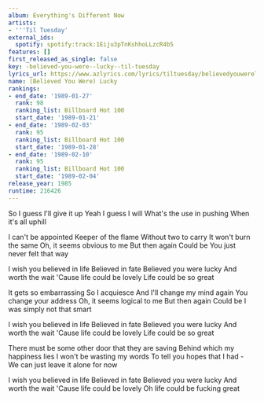 ```yaml
---
album: Everything's Different Now
artists:
- '''Til Tuesday'
external_ids:
  spotify: spotify:track:1Eiju3pTnKshhoLLzcR4b5
features: []
first_released_as_single: false
key: -believed-you-were--lucky--til-tuesday
lyrics_url: https://www.azlyrics.com/lyrics/tiltuesday/believedyouwerelucky.html
name: (Believed You Were) Lucky
rankings:
- end_date: '1989-01-27'
  rank: 98
  ranking_list: Billboard Hot 100
  start_date: '1989-01-21'
- end_date: '1989-02-03'
  rank: 95
  ranking_list: Billboard Hot 100
  start_date: '1989-01-28'
- end_date: '1989-02-10'
  rank: 95
  ranking_list: Billboard Hot 100
  start_date: '1989-02-04'
release_year: 1985
runtime: 216426
---
```

So I guess I'll give it up
Yeah I guess I will
What's the use in pushing
When it's all uphill

I can't be appointed
Keeper of the flame
Without two to carry
It won't burn the same
Oh, it seems obvious to me
But then again
Could be
You just never felt that way

I wish you believed in life
Believed in fate
Believed you were lucky
And worth the wait
'Cause life could be lovely
Life could be so great

It gets so embarrassing
So I acquiesce
And I'll change my mind again
You change your address
Oh, it seems logical to me
But then again
Could be I was simply not that smart

I wish you believed in life
Believed in fate
Believed you were lucky
And worth the wait
'Cause life could be lovely
Life could be so great

There must be some other door that they are saving
Behind which my happiness lies
I won't be wasting my words
To tell you hopes that I had -
We can just leave it alone for now

I wish you believed in life
Believed in fate
Believed you were lucky
And worth the wait
'Cause life could be lovely
Oh life could be fucking great
